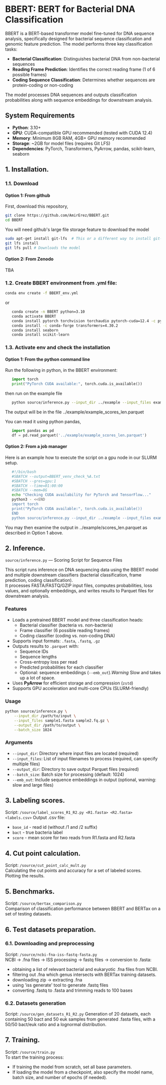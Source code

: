 ﻿# BBERT: BERT for Bacterial DNA Classification

BBERT is a BERT-based transformer model fine-tuned for DNA sequence analysis, specifically designed for bacterial sequence classification and genomic feature prediction. The model performs three key classification tasks:

- **Bacterial Classification**: Distinguishes bacterial DNA from non-bacterial sequences
- **Reading Frame Prediction**: Identifies the correct reading frame (1 of 6 possible frames)
- **Coding Sequence Classification**: Determines whether sequences are protein-coding or non-coding

The model processes DNA sequences and outputs classification probabilities along with sequence embeddings for downstream analysis.

## System Requirements

- **Python**: 3.10+
- **GPU**: CUDA-compatible GPU recommended (tested with CUDA 12.4)
- **Memory**: Minimum 8GB RAM, 4GB+ GPU memory recommended
- **Storage**: ~2GB for model files (requires Git LFS)
- **Dependencies**: PyTorch, Transformers, PyArrow, pandas, scikit-learn, seaborn

## 1. Installation.  
### 1.1. Download
#### Option 1: From github
First, download this repository,
```bash
git clone https://github.com/AmirErez/BBERT.git
cd BBERT
```
You will need github's large file storage feature to download the model
```bash
sudo apt-get install git-lfs  # This or a different way to install git-lfs
git lfs install
git lfs pull # Downloads the model
```
#### Option 2: From Zenodo
TBA

### 1.2.  Create BBERT environment from .yml file:
```bash
conda env create -f BBERT_env.yml  
```
or  
```bash
   conda create -n BBERT python=3.10  
   conda activate BBERT  
   conda install pytorch torchvision torchaudio pytorch-cuda=12.4 -c pytorch -c nvidia  
   conda install -c conda-forge transformers=4.30.2  
   conda install seaborn  
   conda install scikit-learn  
```
### 1.3.  Activate env and check the installation 

#### Option 1: From the python command line
Run the following in python, in the BBERT environment:

```python
   import torch  
   print("PyTorch CUDA available:", torch.cuda.is_available()) 
```
then run on the example file
```bash
   python source/inference.py --input_dir ../example --input_files example.fasta --output_dir ../example --batch_size 1024 
```
The output will be in the file ../example/example_scores_len.parquet

You can read it using python pandas,
```python
   import pandas as pd
   df = pd.read_parquet('../example/example_scores_len.parquet')
```
#### Option 2: From a job manager
Here is an example how to execute the script on a gpu node in our SLURM setup.

```bash  
   #!/bin/bash  
   #SBATCH --output=BBERT_venv_check_%A.txt  
   #SBATCH --gres=gpu:1  
   #SBATCH --time=01:00:00  
   #SBATCH --mem=8G  
   echo "Checking CUDA availability for PyTorch and TensorFlow..."  
   python3 - <<END  
   import torch  
   print("PyTorch CUDA available:", torch.cuda.is_available())  
   END
   python source/inference.py --input_dir ../example --input_files example.fasta --output_dir ../example --batch_size 1024   
```
You may then examine the output in ../example/scores_len.parquet as described in Option 1 above.

## 2. Inference.
 `source/inference.py` — Scoring Script for Sequence Files

This script runs inference on DNA sequencing data using the BBERT model and multiple downstream classifiers (bacterial classification, frame prediction, coding classification).  
It processes FASTA/FASTQ/GZIP input files, computes probabilities, loss values, and optionally embeddings, and writes results to Parquet files for downstream analysis.

### Features
- Loads a pretrained BBERT model and three classification heads:
  - Bacterial classifier (bacteria vs. non-bacteria)
  - Frame classifier (6 possible reading frames)
  - Coding classifier (coding vs. non-coding DNA)
- Supports input formats: `.fasta`, `.fastq`, `.gz`
- Outputs results to `.parquet` with:
  - Sequence IDs
  - Sequence lengths
  - Cross-entropy loss per read
  - Predicted probabilities for each classifier
  - Optional: sequence embeddings (`--emb_out`).*Warning* Slow and takes up a lot of space.
- Uses **PyArrow** for efficient storage and compression (`zstd`)
- Supports GPU acceleration and multi-core CPUs (SLURM-friendly)

### Usage
```bash
python source/inference.py \
    --input_dir /path/to/input \
    --input_files sample1.fasta sample2.fq.gz \
    --output_dir /path/to/output \
    --batch_size 1024
```

### Arguments
- `--input_dir`: Directory where input files are located (required)
- `--input_files`: List of input filenames to process (required, can specify multiple files)
- `--output_dir`: Directory to save output Parquet files (required)
- `--batch_size`: Batch size for processing (default: 1024)
- `--emb_out`: Include sequence embeddings in output (optional, warning: slow and large files)

## 3. Labeling scores.  
Script:  `/source/label_scores_R1_R2.py <R1.fasta> <R2.fasta> <labels.csv>`
Output  .csv file:  
- `base_id`   - read id (without /1 and /2 suffix)  
- `bact`      - true bacteria label  
- `score`     - mean score for two reads from R1.fasta and R2.fasta  

## 4. Cut point calculation.  
Script:  `/source/cut_point_calc_mult.py`  
Calculating the cut points and accuracy for a set of labeled scores.  
Plotting the results.  

## 5. Benchmarks.  
Script:  `/source/bertax_comparison.py`  
Comparison of classification performance between BBERT and BERTax on a set of testing datasets.  

## 6. Test datasets preparation.
### 6.1. Downloading and preprocessing
Script: `/source/ncbi-fna-iss-fastq-fasta.py`  
NCBI -> .fna files -> ISS processing -> fastq files -> conversion to .fasta:  
- obtaining a list of relevant bacterial and eukaryotic .fna files from NCBI.  
- filtering out .fna which genus intersects with BERTax training datasets.  
- downloading zip -> extracting .fna  
- using 'iss generate' tool to generate .fastq files  
- converting .fastq to .fasta and trimming reads to 100 bases
  
### 6.2. Datasets generation
Script:  `/source/gen_datasets_R1_R2.py`
Generation of 20 datasets, each containing 50 bact and 50 euk samples from generated .fasta files, with a 50/50 bact/euk ratio and a lognormal distribution.  


## 7. Training.  
Script:  `/source/train.py`  
To start the training process:  
- If training the model from scratch, set all base parameters.  
- If loading the model from a checkpoint, also specify the model name, batch size, and number of epochs (if needed).  
